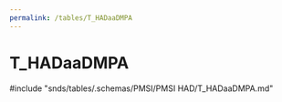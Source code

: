 ```yaml
---
permalink: /tables/T_HADaaDMPA
---
```

# T\_HADaaDMPA
<!-- SPDX-License-Identifier: MPL-2.0 -->

<!-- ATTENTION : Ne pas supprimer ou modifier la ligne ci-dessous -->
#include "snds/tables/.schemas/PMSI/PMSI HAD/T_HADaaDMPA.md"
<!-- ATTENTION : Ne pas supprimer ou modifier la ligne ci-dessus -->
